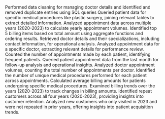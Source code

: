 Performed data cleaning for managing doctor details and identified and removed duplicate entries using SQL queries 
Queried patient data for specific medical procedures like plastic surgery, joining relevant tables to extract detailed information.
Analyzed appointment data across multiple years (2020-2023) to calculate yearly appointment volumes.
Identified top 5 billing items based on total amount using aggregate functions and ordering results.
Retrieved doctor details and their specializations, including contact information, for operational analysis.
Analyzed appointment data for a specific doctor, extracting relevant details for performance review.
Counted the number of appointments made by each patient, identifying frequent patients.
Queried patient appointment data from the last month for follow-up analysis and operational insights.
Analyzed doctor appointment volumes, counting the total number of appointments per doctor.
Identified the number of unique medical procedures performed for each patient across appointments.
Calculated average billing amounts for patients undergoing specific medical procedures.
Examined billing trends over the years (2020-2023) to track changes in billing amounts.
Identified repeat customers across all four years (2020-2023), providing insights into customer retention.
Analyzed new customers who only visited in 2023 and were not repeated in prior years, offering insights into patient acquisition trends.
